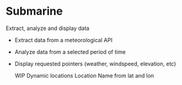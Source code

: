 # Submarine
Extract, analyze and display data


- Extract data from a meteorological API
- Analyze data from a selected period of time
- Display requested pointers (weather, windspeed, elevation, etc)

  WIP
  Dynamic locations
  Location Name from lat and lon
